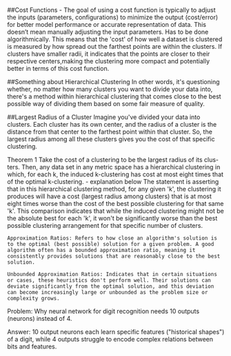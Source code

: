 ##Cost Functions - 
The goal of using a cost function is typically to adjust the inputs (parameters, configurations) to minimize the output (cost/error) for 
better model performance or accurate representation of data. This doesn’t mean manually adjusting the input parameters. Has to be done algorithmically. 
This means that the 'cost' of how well a dataset is clustered is measured by how spread out the farthest points are within the clusters. 
If clusters have smaller radii, it indicates that the points are closer to their respective centers,making the clustering more compact and potentially better 
in terms of this cost function.


##Something about Hierarchical Clustering
In other words, it's questioning whether, no matter how many clusters you want to divide your data into, 
there's a method within hierarchical clustering that comes close to the best possible way of dividing them based on some fair measure of quality.

##Largest Radius of a Cluster
Imagine you've divided your data into clusters. Each cluster has its own center, and the radius of a cluster is the distance from that center to the farthest point within 
that cluster. So, the largest radius among all these clusters gives you the cost of that specific clustering.

Theorem 1 Take the cost of a clustering to be the largest radius of its clus-
ters. Then, any data set in any metric space has a hierarchical clustering in
which, for each k, the induced k-clustering has cost at most eight times that
of the optimal k-clustering. - explanation below
The statement is asserting that in this hierarchical clustering method, for any given 'k', the clustering it produces will have a cost (largest radius among clusters) that is at most eight times worse than the cost of the best possible clustering for that same 'k'. This comparison indicates that while the induced clustering might not be the absolute best for each 'k', it won't be significantly worse than the best possible clustering arrangement for that specific number of clusters.

    Approximation Ratios: Refers to how close an algorithm's solution is to the optimal (best possible) solution for a given problem. A good algorithm often has a bounded approximation ratio, meaning it consistently provides solutions that are reasonably close to the best solution.

    Unbounded Approximation Ratios: Indicates that in certain situations or cases, these heuristics don't perform well. Their solutions can deviate significantly from the optimal solution, and this deviation can become increasingly large or unbounded as the problem size or complexity grows.

Problem: Why neural network for digit recognition needs 10 outputs (neurons) instead of 4.

Answer: 10 output neurons each learn specific features ("historical shapes") of a digit, while 4 outputs struggle to encode complex relations between bits and features.
